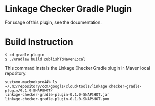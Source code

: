 # Linkage Checker Gradle Plugin

For usage of this plugin, see the documentation.

# Build Instruction

```
$ cd gradle-plugin
$ ./gradlew build publishToMavenLocal
```

This command installs the Linkage Checker Gradle plugin in Maven local repository.

```
suztomo-macbookpro44% ls ~/.m2/repository/com/google/cloud/tools/linkage-checker-gradle-plugin/0.1.0-SNAPSHOT/
linkage-checker-gradle-plugin-0.1.0-SNAPSHOT.jar
linkage-checker-gradle-plugin-0.1.0-SNAPSHOT.pom
```

